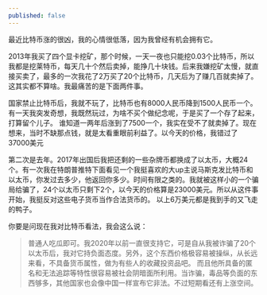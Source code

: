 ```yaml
---
published: false
---
```

最近比特币涨的很凶，我的心情很低落，因为我曾经有机会拥有它。

2013年我买了四个显卡挖矿，那个时候，一天一夜也只能挖0.03个比特币，所以我都是挖莱特币，每天几十个然后卖掉，能挣几十块钱。后来我嫌挖矿太慢，就直接买卖了，最多的一次我花了2万买了20个比特币，几天后为了赚几百就卖掉了。这其实都不算啥。我最痛苦的是下面两件事。

国家禁止比特币后，我就不玩了，比特币也有8000人民币降到1500人民币一个。有一天我突发奇想，我既然玩过，为啥不买个做纪念呢，于是买了一个存了起来，打算留个儿子。 谁知道一两年后涨到了7500一个，我实在受不了就卖掉了。现在想来，当时不缺那点钱，就是太看重眼前利益了。以今天的价格，我错过了37000美元

第二次是去年。2017年出国后我把还剩的一些杂牌币都换成了以太币，大概24个。有一次我在特朗普推特下面看见一个我挺喜欢的大up主说马斯克发比特币和以太币，你发过去多少，他返回你多少。时间有限之类的。我就被这样小的一个骗局给骗了，24个以太币只剩下2个，以今天的价格算是23000美元。所以从这件事开始，我挺反对这些电子货币当作合法货币的。
以上6万美元都是我到手的又飞走的鸭子。

你要是问现在我对比特币看法，我会这么说：
>普通人吃瓜即可。我2020年以前一直很支持它，可是自从我被诈骗了20个以太币后，我对它持负面态度。另外，这个东西价格极容易被操纵，从长远来看，不具备货币属性，做为有些人的收藏投资品吧。 而且他所具备的匿名和无法追踪等特性很容易被社会阴暗面所利用。当诈骗，毒品等负面的东西够多，其他国家也会像中国一样宣布它非法。不过短期看还有上涨空间。



